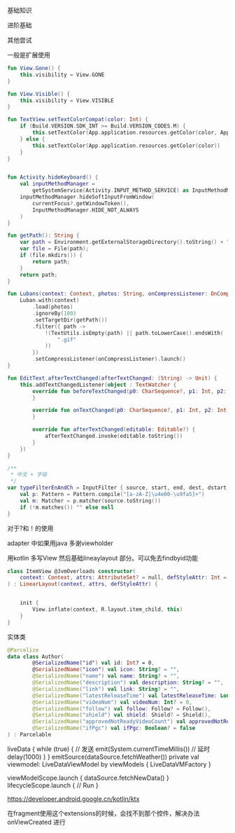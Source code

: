  基础知识



进阶基础


其他尝试

一般是扩展使用



```kotlin
fun View.Gone() {
    this.visibility = View.GONE
}

fun View.Visible() {
    this.visibility = View.VISIBLE
}

fun TextView.setTextColorCompat(color: Int) {
    if (Build.VERSION.SDK_INT >= Build.VERSION_CODES.M) {
        this.setTextColor(App.application.resources.getColor(color, App.application.theme))
    } else {
        this.setTextColor(App.application.resources.getColor(color))
    }
}


fun Activity.hideKeyboard() {
    val inputMethodManager =
        getSystemService(Activity.INPUT_METHOD_SERVICE) as InputMethodManager
    inputMethodManager.hideSoftInputFromWindow(
        currentFocus?.getWindowToken(),
        InputMethodManager.HIDE_NOT_ALWAYS
    )
}

fun getPath(): String {
    var path = Environment.getExternalStorageDirectory().toString() + "/Luban/image/";
    var file = File(path);
    if (file.mkdirs()) {
        return path;
    }
    return path;
}

fun Lubans(context: Context, photos: String, onCompressListener: OnCompressListener) {
    Luban.with(context)
        .load(photos)
        .ignoreBy(100)
        .setTargetDir(getPath())
        .filter({ path ->
            !(TextUtils.isEmpty(path) || path.toLowerCase().endsWith(
                ".gif"
            ))
        })
        .setCompressListener(onCompressListener).launch()
}

fun EditText.afterTextChanged(afterTextChanged: (String) -> Unit) {
    this.addTextChangedListener(object : TextWatcher {
        override fun beforeTextChanged(p0: CharSequence?, p1: Int, p2: Int, p3: Int) {
        }

        override fun onTextChanged(p0: CharSequence?, p1: Int, p2: Int, p3: Int) {
        }

        override fun afterTextChanged(editable: Editable?) {
            afterTextChanged.invoke(editable.toString())
        }
    })
}

/**
 * 中文 + 字母
 */
var typeFilterEnAndCh = InputFilter { source, start, end, dest, dstart, dend ->
    val p: Pattern = Pattern.compile("[a-zA-Z|\u4e00-\u9fa5]+")
    val m: Matcher = p.matcher(source.toString())
    if (!m.matches()) "" else null
}
```

对于?和！的使用

adapter 中如果用java 多谢viewholder

用kotlin 多写View 然后基础lineaylayout 部分。可以免去findbyid功能



```kotlin
class ItemView @JvmOverloads constructor(
    context: Context, attrs: AttributeSet? = null, defStyleAttr: Int = 0
) : LinearLayout(context, attrs, defStyleAttr) {


    init {
        View.inflate(context, R.layout.item_child, this)
    }
}
```



实体类

```kotlin
@Parcelize
data class Author(
        @SerializedName("id") val id: Int? = 0,
        @SerializedName("icon") val icon: String? = "",
        @SerializedName("name") val name: String? = "",
        @SerializedName("description") val description: String? = "",
        @SerializedName("link") val link: String? = "",
        @SerializedName("latestReleaseTime") val latestReleaseTime: Long? = 0,
        @SerializedName("videoNum") val videoNum: Int? = 0,
        @SerializedName("follow") val follow: Follow? = Follow(),
        @SerializedName("shield") val shield: Shield? = Shield(),
        @SerializedName("approvedNotReadyVideoCount") val approvedNotReadyVideoCount: Int? = 0,
        @SerializedName("ifPgc") val ifPgc: Boolean? = false
) : Parcelable
```

 liveData {
            while (true) {
            // 发送
                emit(System.currentTimeMillis())
                // 延时
                delay(1000)
            }
        }
 emitSource(dataSource.fetchWeather())
           private val viewmodel: LiveDataViewModel by viewModels { LiveDataVMFactory }

viewModelScope.launch {
            dataSource.fetchNewData()
        }
lifecycleScope.launch {
            // Run
}

https://developer.android.google.cn/kotlin/ktx

在fragment使用这个extensions的时候，会找不到那个控件，解决办法 onViewCreated 进行